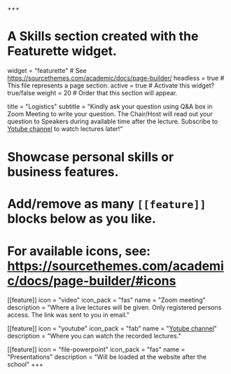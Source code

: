 +++
# A Skills section created with the Featurette widget.
widget = "featurette"  # See https://sourcethemes.com/academic/docs/page-builder/
headless = true  # This file represents a page section.
active = true  # Activate this widget? true/false
weight = 20  # Order that this section will appear.

title = "Logistics"
subtitle = "Kindly ask your question using Q&A box in Zoom Meeting to write your question. The Chair/Host will read out your question to Speakers during available time after the lecture. Subscribe to <a href='https://www.youtube.com/channel/UCCXZNFdglOzGczmnAisb1vg'>Yotube channel</a> to watch lectures later!"

# Showcase personal skills or business features.
# 
# Add/remove as many `[[feature]]` blocks below as you like.
# 
# For available  icons, see: https://sourcethemes.com/academic/docs/page-builder/#icons

[[feature]]
  icon = "video"
  icon_pack = "fas"
  name = "Zoom meeting"
  description = "Where a live lectures will be given. Only registered persons access. The link was sent to you in email."
  
[[feature]]
  icon = "youtube"
  icon_pack = "fab"
  name = "<a href='https://www.youtube.com/channel/UCCXZNFdglOzGczmnAisb1vg'>Yotube channel</a>"
  description = "Where you can watch the recorded lectures."
  
[[feature]]
  icon = "file-powerpoint"
  icon_pack = "fas"
  name = "Presentations"
  description = "Will be loaded at the website after the school"
+++
